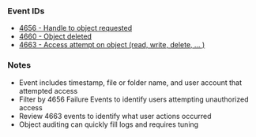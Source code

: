### Event IDs
   * <a href="https://www.ultimatewindowssecurity.com/securitylog/encyclopedia/event.aspx?eventid=4656">4656 - Handle to object requested</a>
   * <a href="https://www.ultimatewindowssecurity.com/securitylog/encyclopedia/event.aspx?eventid=4660">4660 - Object deleted</a>
   * <a href="https://www.ultimatewindowssecurity.com/securitylog/encyclopedia/event.aspx?eventid=4663">4663 - Access attempt on object (read, write, delete, ... )</a>

### Notes
   * Event includes timestamp, file or folder name, and user account that attempted access
   * Filter by 4656 Failure Events to identify users attempting unauthorized access
   * Review 4663 events to identify what user actions occurred
   * Object auditing can quickly fill logs and requires tuning
